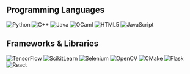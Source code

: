 <!--
## Hi there 👋

**1dagord/1dagord** is a ✨ _special_ ✨ repository because its `README.md` (this file) appears on your GitHub profile.

Here are some ideas to get you started:

- 🔭 I’m currently working on ...
- 🌱 I’m currently learning ...
- 👯 I’m looking to collaborate on ...
- 🤔 I’m looking for help with ...
- 💬 Ask me about ...
- 📫 How to reach me: ...
- 😄 Pronouns: ...
- ⚡ Fun fact: ...
-->

## Programming Languages
![Python](https://skillicons.dev/icons?i=python)
![C++](https://skillicons.dev/icons?i=cpp)
![Java](https://skillicons.dev/icons?i=java)
![OCaml](https://skillicons.dev/icons?i=ocaml)
![HTML5](https://skillicons.dev/icons?i=html)
![JavaScript](https://skillicons.dev/icons?i=javascript)

## Frameworks & Libraries
![TensorFlow](https://skillicons.dev/icons?i=tensorflow)
![ScikitLearn](https://skillicons.dev/icons?i=scikitlearn)
![Selenium](https://skillicons.dev/icons?i=selenium)
![OpenCV](https://skillicons.dev/icons?i=opencv)
![CMake](https://skillicons.dev/icons?i=cmake)
![Flask](https://skillicons.dev/icons?i=flask)
![React](https://skillicons.dev/icons?i=react)
